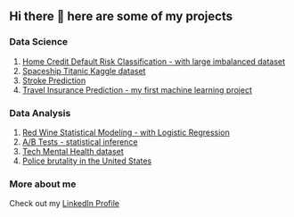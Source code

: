 ## Hi there 👋 here are some of my projects

### Data Science
1. [Home Credit Default Risk Classification - with large imbalanced dataset](https://github.com/CelineChiLamNg/home_credit_default_prediction)
2. [Spaceship Titanic Kaggle dataset](https://github.com/CelineChiLamNg/spaceship_prediction)
3. [Stroke Prediction](https://github.com/CelineChiLamNg/stroke-prediction)
4. [Travel Insurance Prediction - my first machine learning project](https://github.com/CelineChiLamNg/travel_insurance_prediction)

### Data Analysis
1. [Red Wine Statistical Modeling - with Logistic Regression](https://github.com/CelineChiLamNg/red_wine_regression)
2. [A/B Tests - statistical inference](https://github.com/CelineChiLamNg/AB-tests)
3. [Tech Mental Health dataset](https://github.com/CelineChiLamNg/tech_mental_health)
4. [Police brutality in the United States](https://github.com/CelineChiLamNg/fatal_police_shootings)

### More about me
Check out my [LinkedIn Profile](www.linkedin.com/in/celine-chi-lam-ng)
<!--
**CelineChiLamNg/CelineChiLamNg** is a ✨ _special_ ✨ repository because its `README.md` (this file) appears on your GitHub profile.

Here are some ideas to get you started:

- 🔭 I’m currently working on ...
- 🌱 I’m currently learning ...
- 👯 I’m looking to collaborate on ...
- 🤔 I’m looking for help with ...
- 💬 Ask me about ...
- 📫 How to reach me: ...
- 😄 Pronouns: ...
- ⚡ Fun fact: ...
-->
